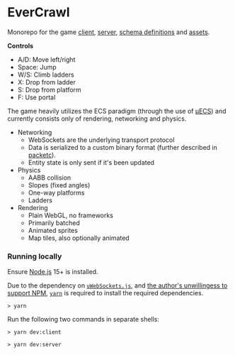 # EverCrawl

Monorepo for the game [client](./client), [server](./server), [schema definitions](./schemas) and [assets](./assets).

**Controls**

* A/D: Move left/right
* Space: Jump
* W/S: Climb ladders
* X: Drop from ladder
* S: Drop from platform
* F: Use portal

The game heavily utilizes the ECS paradigm (through the use of [μECS](https://github.com/jprochazk/uecs)) and currently consists only of rendering, networking and physics.

* Networking
  * WebSockets are the underlying transport protocol
  * Data is serialized to a custom binary format (further described in [packetc](https://github.com/EverCrawl/packetc)).
  * Entity state is only sent if it's been updated
* Physics
  * AABB collision
  * Slopes (fixed angles)
  * One-way platforms
  * Ladders
* Rendering
  * Plain WebGL, no frameworks
  * Primarily batched
  * Animated sprites
  * Map tiles, also optionally animated

### Running locally

Ensure [Node.js](https://nodejs.org/) 15+ is installed. 

Due to the dependency on [`uWebSockets.js`](https://github.com/uNetworking/uWebSockets.js), and [the author's unwillingess to support NPM](https://github.com/uNetworking/uWebSockets.js/discussions/413), [`yarn`](https://yarnpkg.com/) is required to install the required dependencies.

```
> yarn
```

Run the following two commands in separate shells:
```
> yarn dev:client
```
```
> yarn dev:server
```